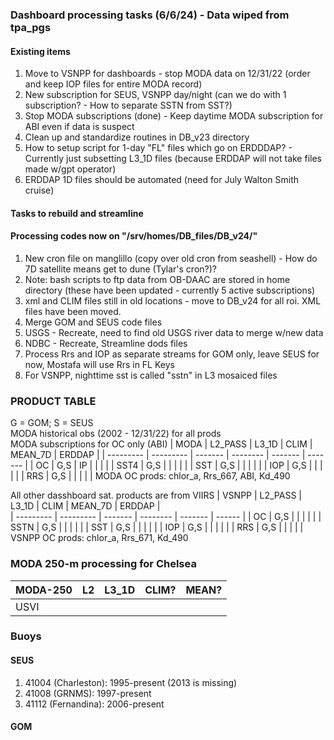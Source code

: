### Dashboard processing tasks (6/6/24) - Data wiped from tpa_pgs

#### Existing items
1. Move to VSNPP for dashboards - stop MODA data on 12/31/22 (order and keep IOP files for entire MODA record)
2. New subscription for SEUS, VSNPP day/night (can we do with 1 subscription? - How to separate SSTN from SST?)
3. Stop MODA subscriptions (done) - Keep daytime MODA subscription for ABI even if data is suspect
4. Clean up and standardize routines in DB_v23 directory
5. How to setup script for 1-day "FL" files which go on ERDDDAP? - Currently just subsetting L3_1D files (because ERDDAP will not take files made w/gpt operator)
6. ERDDAP 1D files should be automated (need for July Walton Smith cruise)
 

#### Tasks to rebuild and streamline
#### Processing codes now on "/srv/homes/DB_files/DB_v24/"
1. New cron file on manglillo (copy over old cron from seashell) - How do 7D satellite means get to dune (Tylar's cron?)?
2. Note: bash scripts to ftp data from OB-DAAC are stored in home directory (these have been updated - currently 5 active subscriptions)
3. xml and CLIM files still in old locations - move to DB_v24 for all roi. XML files have been moved.
4. Merge GOM and SEUS code files
5. USGS - Recreate, need to find old USGS river data to merge w/new data
6. NDBC - Recreate, Streamline dods files
7. Process Rrs and IOP as separate streams for GOM only, leave SEUS for now, Mostafa will use Rrs in FL Keys
8. For VSNPP, nighttime sst is called "sstn" in L3 mosaiced files


### PRODUCT TABLE
G = GOM; S = SEUS  
MODA historical obs (2002 - 12/31/22) for all prods  
MODA subscriptions for OC only (ABI)
| MODA      |  L2_PASS  |  L3_1D  |   CLIM   | MEAN_7D |  ERDDAP | 
| --------- | --------- | ------- | -------- | ------- | ------- |
| OC        |   G,S     |    IP   |          |         |         |
| SST4      |   G,S     |         |          |         |         |
| SST       |   G,S     |         |          |         |         |
| IOP       |   G,S     |         |          |         |         |
| RRS       |   G,S     |         |          |         |         |
MODA OC prods: chlor_a, Rrs_667, ABI, Kd_490

All other dasshboard sat. products are from VIIRS
| VSNPP     |  L2_PASS  |  L3_1D  |   CLIM   | MEAN_7D | ERDDAP |         
| --------- | --------- | ------- | -------- | ------- | ------ |
| OC        |    G,S    |         |          |         |        |
| SSTN      |    G,S    |         |          |         |        |
| SST       |    G,S    |         |          |         |        |
| IOP       |    G,S    |         |          |         |        |
| RRS       |    G,S    |         |          |         |        |
VSNPP OC prods: chlor_a, Rrs_671, Kd_490

### MODA 250-m processing for Chelsea
| MODA-250  |     L2    |  L3_1D  |   CLIM?  |   MEAN?   |  
| --------- | --------- | ------- | -------- | --------- | 
| USVI      |           |         |          |           | 


### Buoys
#### SEUS
1. 41004 (Charleston): 1995-present (2013 is missing)
2. 41008 (GRNMS): 1997-present
3. 41112 (Fernandina): 2006-present
#### GOM
